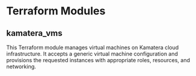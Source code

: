 # Terraform Modules

## kamatera_vms

This Terraform module manages virtual machines on Kamatera cloud infrastructure. It accepts a generic virtual machine configuration and provisions the requested instances with appropriate roles, resources, and networking.
